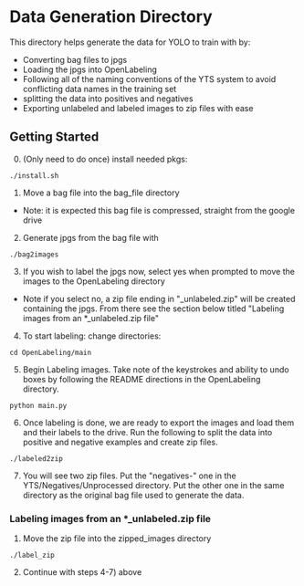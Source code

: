 # Data Generation Directory

This directory helps generate the data for YOLO to train with by:
- Converting bag files to jpgs 
- Loading the jpgs into OpenLabeling
- Following all of the naming conventions of the YTS system to avoid conflicting data names in the training set
- splitting the data into positives and negatives
- Exporting unlabeled and labeled images to zip files with ease

## Getting Started
0. (Only need to do once) install needed pkgs:
```
./install.sh
```
1. Move a bag file into the bag_file directory
- Note: it is expected this bag file is compressed, straight from the google drive
2. Generate jpgs from the bag file with
```
./bag2images
```
3. If you wish to label the jpgs now, select yes when prompted to move the images to the OpenLabeling directory
- Note if you select no, a zip file ending in "_unlabeled.zip" will be created containing the jpgs. From there see the section below titled "Labeling images from an *_unlabeled.zip file"
4. To start labeling: change directories: 
```
cd OpenLabeling/main
```
5. Begin Labeling images. Take note of the keystrokes and ability to undo boxes by following the README directions in the OpenLabeling directory.
```
python main.py
```
6. Once labeling is done, we are ready to export the images and load them and their labels to the drive. Run the following to split the data into positive and negative examples and create zip files.
```
./labeled2zip
```
7. You will see two zip files. Put the "negatives-" one in the YTS/Negatives/Unprocessed directory. Put the other one in the same directory as the original bag file used to generate the data.

### Labeling images from an *_unlabeled.zip file
1. Move the zip file into the zipped_images directory
```
./label_zip
```
2. Continue with steps 4-7) above

